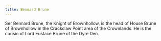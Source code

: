 ```yaml
---
title: Bennard Brune
---
```


Ser Bennard Brune, the Knight of Brownhollow, is the head of House Brune of Brownhollow in the Crackclaw Point area of the Crownlands. He is the cousin of Lord Eustace Brune of the Dyre Den.


